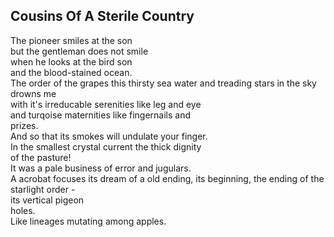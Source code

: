 Cousins Of A Sterile Country
----------------------------
The pioneer smiles at the son  
but the gentleman does not smile  
when he looks at the bird son  
and the blood-stained ocean.  
The order of the grapes this thirsty sea water and treading stars in the sky drowns me  
with it's irreducable serenities like leg and eye  
and turqoise maternities like fingernails and  
prizes.  
And so that its smokes will undulate your finger.  
In the smallest crystal current the thick dignity  
of the pasture!  
It was a pale business of error and jugulars.  
A acrobat focuses its dream of a old ending, its beginning, the ending of the starlight order -  
its vertical pigeon  
holes.  
Like lineages mutating among apples.  
